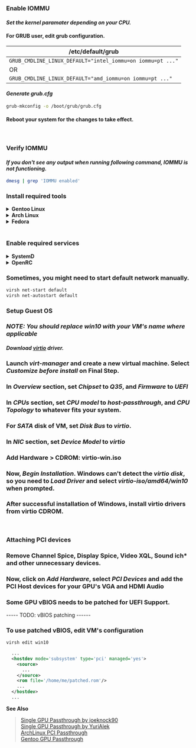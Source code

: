 ### **Enable IOMMU**
#### ***Set the kernel paramater depending on your CPU.***
#### For GRUB user, edit grub configuration.
| /etc/default/grub |
| ----- |
| `GRUB_CMDLINE_LINUX_DEFAULT="intel_iommu=on iommu=pt ..."` |
| OR |
| `GRUB_CMDLINE_LINUX_DEFAULT="amd_iommu=on iommu=pt ..."` |
#### ***Generate grub.cfg***
```sh
grub-mkconfig -o /boot/grub/grub.cfg
```
#### Reboot your system for the changes to take effect.

<br/>

### **Verify IOMMU**
#### ***If you don't see any output when running following command, IOMMU is not functioning.***
```sh
dmesg | grep 'IOMMU enabled'
```

### **Install required tools**
<details>
  <summary><b>Gentoo Linux</b></summary>

  ```sh
  emerge -av qemu virt-manager libvirt ebtables dnsmasq
  ```
</details>

<details>
  <summary><b>Arch Linux</b></summary>

  ```sh
  pacman -S qemu libvirt edk2-ovmf virt-manager dnsmasq ebtables
  ```
</details>

<details>
  <summary><b>Fedora</b></summary>

  ```sh
  dnf install @virtualization
  ```
</details>

<br/>

### **Enable required services**
<details>
  <summary><b>SystemD</b></summary>

  ```sh
  systemctl enable --now libvirtd
  ```
</details>

<details>
  <summary><b>OpenRC</b></summary>

  ```sh
  rc-update add libvirtd default
  rc-service libvirtd start
  ```
</details>

### Sometimes, you might need to start default network manually.
```sh
virsh net-start default
virsh net-autostart default
```

### **Setup Guest OS**
### ***NOTE: You should replace win10 with your VM's name where applicable***
#### ***Download [virtio](https://fedorapeople.org/groups/virt/virtio-win/direct-downloads/stable-virtio/virtio-win.iso) driver.***
### Launch ***virt-manager*** and create a new virtual machine. Select ***Customize before install*** on Final Step.
### In ***Overview*** section, set ***Chipset*** to ***Q35***, and ***Firmware*** to ***UEFI***
### In ***CPUs*** section, set ***CPU model*** to ***host-passthrough***, and ***CPU Topology*** to whatever fits your system.
### For ***SATA*** disk of VM, set ***Disk Bus*** to ***virtio***.
### In ***NIC*** section, set ***Device Model*** to ***virtio***
### Add Hardware > CDROM: virtio-win.iso
### Now, ***Begin Installation***. Windows can't detect the ***virtio disk***, so you need to ***Load Driver*** and select ***virtio-iso/amd64/win10*** when prompted.
### After successful installation of Windows, install virtio drivers from virtio CDROM.

<br/>

### **Attaching PCI devices**
### Remove Channel Spice, Display Spice, Video XQL, Sound ich* and other unnecessary devices.
### Now, click on ***Add Hardware***, select ***PCI Devices*** and add the PCI Host devices for your GPU's VGA and HDMI Audio
### Some GPU vBIOS needs to be patched for UEFI Support.
----- TODO: vBIOS patching ------
### To use patched vBIOS, edit VM's configuration
```sh
virsh edit win10
```
```xml
  ...
  <hostdev mode='subsystem' type='pci' managed='yes'>
    <source>
      ...
    </source>
    <rom file='/home/me/patched.rom'/>
    ...
  </hostdev>
  ...
```

<b>See Also</b>
> [Single GPU Passthrough by joeknock90](https://github.com/joeknock90/Single-GPU-Passthrough)<br/>
> [Single GPU Passthrough by YuriAlek](https://gitlab.com/YuriAlek/vfio)<br/>
> [ArchLinux PCI Passthrough](https://wiki.archlinux.org/index.php/PCI_passthrough_via_OVMF)<br/>
> [Gentoo GPU Passthrough](https://wiki.gentoo.org/wiki/GPU_passthrough_with_libvirt_qemu_kvm)<br/>
